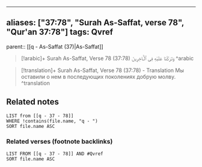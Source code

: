 
---
aliases: ["37:78", "Surah As-Saffat, verse 78", "Qur'an 37:78"]
tags: Qvref
---

parent:: [[q - As-Saffat (37)|As-Saffat]]

> [!arabic]+ Surah As-Saffat, Verse 78 (37:78)
> <span class="quran-arabic">وَتَرَكْنَا عَلَيْهِ فِى ٱلْـَٔاخِرِينَ</span>
^arabic

> [!translation]+ Surah As-Saffat, Verse 78 (37:78) - Translation
> Мы оставили о нем в последующих поколениях добрую молву.
^translation



## Related notes
```dataview
LIST from [[q - 37 - 78]]
WHERE !contains(file.name, "q - ")
SORT file.name ASC
```

### Related verses (footnote backlinks)
```dataview
LIST FROM [[q - 37 - 78]] AND #Qvref
SORT file.name ASC
```

